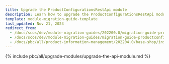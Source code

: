 ```yaml
---
title: Upgrade the ProductConfigurationsRestApi module
description: Learn how to upgrade the ProductConfigurationsRestApi module to a newer version.
template: module-migration-guide-template
last_updated: Nov 21, 2023
redirect_from:
  - /docs/scos/dev/module-migration-guides/202200.0/migration-guide-productconfigurationsrestapi.html
  - /docs/scos/dev/module-migration-guides/migration-guide-productconfigurationsrestapi.html
  - /docs/pbc/all/product-information-management/202204.0/base-shop/install-and-upgrade/upgrade-modules/upgrade-the-productconfigurationsrestapi-module.html
---
```


{% include pbc/all/upgrade-modules/upgrade-the-api-module.md %} <!-- To edit, see /_includes/pbc/all/upgrade-modules/upgrade-the-api-module.md -->

